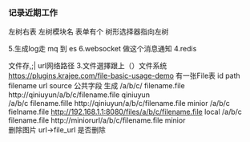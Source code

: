 ### 记录近期工作






 
左树右表  左树模块名  表单有个 树形选择器指向左树


5.生成log走 mq 到 es
6.websocket 做这个消息通知
4.redis

文件存,;|  url网络路径
3.文件選擇跟上（）文件系统 https://plugins.krajee.com/file-basic-usage-demo
有一张File表
id     path filename               url                          source             公共字段
生成    /a/b/c/   filename.file    http://qiniuyun/a/b/c/filename.file                qiniuyun           
/a/b/c    filename.fille    http://qiniuyun/a/b/c/filename.file                minior
/a/b/c     fielname.file     http://192.168.1.1:8080/files/a/b/c/filename.file  local
/a/b/c     filename.file    http://miniorurl/a/b/c/filename.file               minior                                     
删除图片  url->file_url    是否删除



